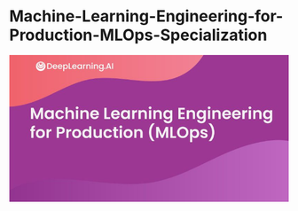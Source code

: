 # Machine-Learning-Engineering-for-Production-MLOps-Specialization

![MLOPS](https://github.com/AyaKhaledYousef/Machine-Learning-Engineering-for-Production-MLOps-Specialization/blob/main/MLOPS-banner.jpeg)
